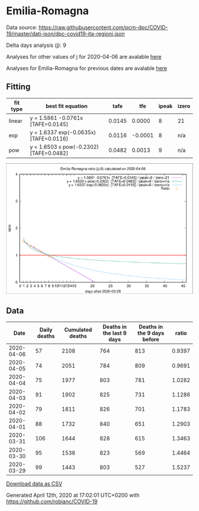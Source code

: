 # Emilia-Romagna

Data source: https://raw.githubusercontent.com/pcm-dpc/COVID-19/master/dati-json/dpc-covid19-ita-regioni.json

Delta days analysis (j): 9

Analyses for other values of j for 2020-04-06 are avalable [here](../2020-04-06/README.md)

Analyses for Emilia-Romagna for previous dates are avalable [here](../README.md)

## Fitting 
|fit type|best fit equation|tafe|tfe|ipeak|izero|
|-------|-----|--------|------|---|---|
|linear|y = 1.5861 -0.0761x  [TAFE=0.0145]|0.0145|0.0000|8|21|
|exp|y = 1.6337 exp(-0.0635x)  [TAFE=0.0116]|0.0116|-0.0001|8|n/a|
|pow|y = 1.6503 x pow(-0.2302)  [TAFE=0.0482]|0.0482|0.0013|9|n/a|

![Plot](COVID-19_emilia-romagna_j9_2020-04-06.png)

## Data
|Date|Daily deaths|Cumulated deaths|Deaths in the last 9 days|Deaths in the 9 days before|ratio|
|----|----------|-----------|-------|--------------------|-----|
|2020-04-06|57|2108|764|813|0.9397|
|2020-04-05|74|2051|784|809|0.9691|
|2020-04-04|75|1977|803|781|1.0282|
|2020-04-03|91|1902|825|731|1.1286|
|2020-04-02|79|1811|826|701|1.1783|
|2020-04-01|88|1732|840|651|1.2903|
|2020-03-31|106|1644|828|615|1.3463|
|2020-03-30|95|1538|823|569|1.4464|
|2020-03-29|99|1443|803|527|1.5237|

[Download data as CSV](COVID-19_emilia-romagna_j9_2020-04-06.csv)

Generated April 12th, 2020 at 17:02:01 UTC+0200 with https://github.com/robianc/COVID-19
